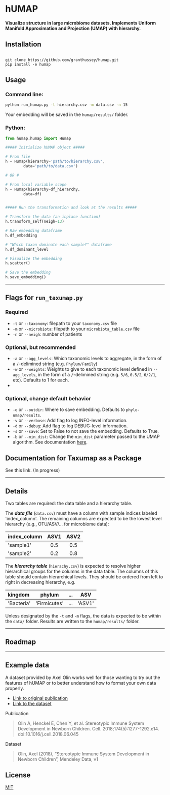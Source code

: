 # hUMAP

**Visualize structure in large microbiome datasets. Implements Uniform Manifold Approximation and Projection (UMAP) with hierarchy.**

## Installation


## 
```
git clone https://github.com/granthussey/humap.git
pip install -e humap
```

## Usage

### Command line:

```bash
python run_humap.py -t hierarchy.csv -m data.csv -n 15
```
Your embedding will be saved in the `humap/results/` folder. 


### Python:
```python
from humap.humap import Humap

##### Initialize hUMAP object #####

# From file
h = Humap(hierarchy='path/to/hierarchy.csv', 
        data='path/to/data.csv')

# OR #

# From local variable scope
h = Humap(hierarchy=df_hierarchy, 
        data=df)


##### Run the transformation and look at the results #####

# Transform the data (an inplace function)
h.transform_self(neigh=13)

# Raw embedding dataframe
h.df_embedding

# "Which taxon dominate each sample?" dataframe
h.df_dominant_level

# Visualize the embedding
h.scatter()

# Save the embedding
h.save_embedding() 

```
---

## Flags for `run_taxumap.py`

### Required

* `-t` or `--taxonomy`: filepath to your `taxonomy.csv` file
* `-m` or `--microbiota`: filepath to your `microbiota_table.csv` file
* `-n` or `--neigh`: number of patients

### Optional, but recommended

* `-a` or `--agg_levels`: Which taxonomic levels to aggregate, in the form of a `/`-delimined string (e.g. `Phylum/Family`)
* `-w` or `--weights`: Weights to give to each taxonomic level defined in `--agg_levels`, in the form of a `/`-delimined string (e.g. `5/6`, `0.5/2`, `6/2/1`, etc). Defaults to 1 for each.
* 

### Optional, change default behavior

* `-o` or `--outdir`: Where to save embedding. Defaults to `phylo-umap/results`.
* `-v` or `--verbose`: Add flag to log INFO-level information.
* `-d` or `--debug`: Add flag to log DEBUG-level information.
* `-s` or `--save`: Set to False to not save the embedding. Defaults to True.
* `-b` or `--min_dist`: Change the `min_dist` parameter passed to the UMAP algorithm. See documentation [here](https://umap-learn.readthedocs.io/en/latest/parameters.html?highlight=min_dist#min-dist). 


## Documentation for Taxumap as a Package

See this link. (In progress)

---

## Details
Two tables are required: the data table and a hierarchy table.

The ***data file*** (`data.csv`) must have a column with sample indices labeled 'index_column'. The remaining columns are expected to be the lowest level hierarchy (e.g., OTU/ASV/... for microbiome data):

| index_column | ASV1 | ASV2 |
| :--- | :---: | :---: |
|'sample1'| 0.5| 0.5|
|'sample2'|0.2| 0.8|


The ***hierarchy table*** (`hierachy.csv`) is expected to resolve higher hierarchical groups for the columns in the data table. The columns of this table should contain hierarchical levels. They should be ordered from left to right in decreasing hierarchy, e.g.

| kingdom    | phylum       | ...   | ASV    |
| :---       | :---:        | :---: | :---:  |
| 'Bacteria' | 'Firmicutes' | ...   | 'ASV1' |

Unless designated by the `-t` and `-m` flags, the data is expected to be within the `data/` folder. Results are written to the `humap/results/` folder.

---

## Roadmap

---

## Example data

A dataset provided by Axel Olin works well for those wanting to try out the features of hUMAP or to better understand how to format your own data properly.

* [Link to original publication](https://pubmed.ncbi.nlm.nih.gov/30142345/)
* [Link to the dataset](http://dx.doi.org/10.17632/ynhdrcxtcc.1)

Publication
> Olin A, Henckel E, Chen Y, et al. Stereotypic Immune System Development in Newborn Children. Cell. 2018;174(5):1277-1292.e14. doi:10.1016/j.cell.2018.06.045

Dataset
> Olin, Axel (2018), “Stereotypic Immune System Development in Newborn Children”, Mendeley Data, v1


## License

[MIT](https://choosealicense.com/licenses/mit/)
